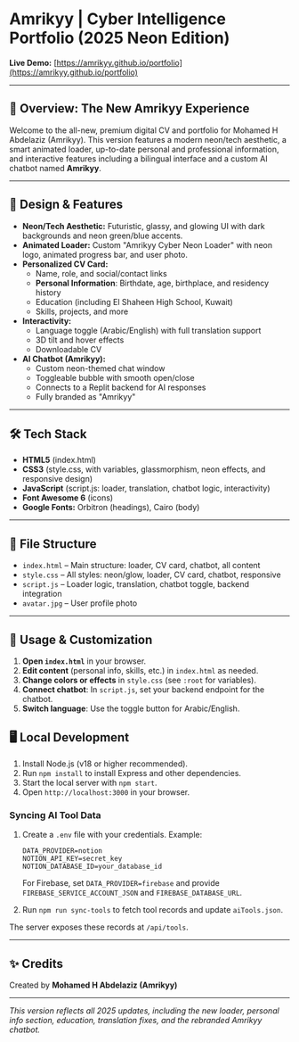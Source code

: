 # Amrikyy | Cyber Intelligence Portfolio (2025 Neon Edition)

**Live Demo:** [https://amrikyy.github.io/portfolio](https://amrikyy.github.io/portfolio)

---

## 🚀 Overview: The New Amrikyy Experience

Welcome to the all-new, premium digital CV and portfolio for Mohamed H Abdelaziz (Amrikyy). This version features a modern neon/tech aesthetic, a smart animated loader, up-to-date personal and professional information, and interactive features including a bilingual interface and a custom AI chatbot named **Amrikyy**.

---

## 🎨 Design & Features

- **Neon/Tech Aesthetic:** Futuristic, glassy, and glowing UI with dark backgrounds and neon green/blue accents.
- **Animated Loader:** Custom "Amrikyy Cyber Neon Loader" with neon logo, animated progress bar, and user photo.
- **Personalized CV Card:**
  - Name, role, and social/contact links
  - **Personal Information**: Birthdate, age, birthplace, and residency history
  - Education (including El Shaheen High School, Kuwait)
  - Skills, projects, and more
- **Interactivity:**
  - Language toggle (Arabic/English) with full translation support
  - 3D tilt and hover effects
  - Downloadable CV
- **AI Chatbot (Amrikyy):**
  - Custom neon-themed chat window
  - Toggleable bubble with smooth open/close
  - Connects to a Replit backend for AI responses
  - Fully branded as "Amrikyy"

---

## 🛠️ Tech Stack

- **HTML5** (index.html)
- **CSS3** (style.css, with variables, glassmorphism, neon effects, and responsive design)
- **JavaScript** (script.js: loader, translation, chatbot logic, interactivity)
- **Font Awesome 6** (icons)
- **Google Fonts:** Orbitron (headings), Cairo (body)

---

## 📁 File Structure

- `index.html` – Main structure: loader, CV card, chatbot, all content
- `style.css` – All styles: neon/glow, loader, CV card, chatbot, responsive
- `script.js` – Loader logic, translation, chatbot toggle, backend integration
- `avatar.jpg` – User profile photo

---

## 🚦 Usage & Customization

1. **Open `index.html`** in your browser.
2. **Edit content** (personal info, skills, etc.) in `index.html` as needed.
3. **Change colors or effects** in `style.css` (see `:root` for variables).
4. **Connect chatbot**: In `script.js`, set your backend endpoint for the chatbot.
5. **Switch language**: Use the toggle button for Arabic/English.

## 🖥️ Local Development

1. Install Node.js (v18 or higher recommended).
2. Run `npm install` to install Express and other dependencies.
3. Start the local server with `npm start`.
4. Open `http://localhost:3000` in your browser.

### Syncing AI Tool Data

1. Create a `.env` file with your credentials. Example:

   ```dotenv
   DATA_PROVIDER=notion
   NOTION_API_KEY=secret_key
   NOTION_DATABASE_ID=your_database_id
   ```

   For Firebase, set `DATA_PROVIDER=firebase` and provide `FIREBASE_SERVICE_ACCOUNT_JSON` and `FIREBASE_DATABASE_URL`.

2. Run `npm run sync-tools` to fetch tool records and update `aiTools.json`.

The server exposes these records at `/api/tools`.

---

## ✨ Credits

Created by **Mohamed H Abdelaziz (Amrikyy)**

---

*This version reflects all 2025 updates, including the new loader, personal info section, education, translation fixes, and the rebranded Amrikyy chatbot.*
